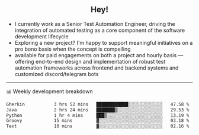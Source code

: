 <h2 align="center">Hey!</h2>

- I currently work as a Senior Test Automation Engineer, driving the integration of automated testing as a core component of the software development lifecycle
- Exploring a new project? I'm happy to support meaningful initiatives on a pro bono basis when the concept is compelling
-  available for paid engagements on both a project and hourly basis — offering end-to-end design and implementation of robust test automation frameworks across frontend and backend systems and customized discord/telegram bots
  
  -------
  
📊 Weekly development breakdown

<!--START_SECTION:waka-->

```txt
Gherkin           3 hrs 52 mins   ████████████░░░░░░░░░░░░░   47.58 %
Java              2 hrs 24 mins   ███████▒░░░░░░░░░░░░░░░░░   29.53 %
Python            1 hr 4 mins     ███▒░░░░░░░░░░░░░░░░░░░░░   13.19 %
Groovy            15 mins         ▓░░░░░░░░░░░░░░░░░░░░░░░░   03.18 %
Text              10 mins         ▓░░░░░░░░░░░░░░░░░░░░░░░░   02.16 %
```

<!--END_SECTION:waka-->
